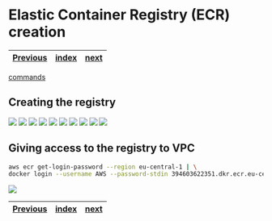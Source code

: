 # Elastic Container Registry (ECR) creation
| [Previous](../08-vpc-aws-cli-install/README.md) | [index](../README.md) | [next](../10-docker-image-creation/README.md) |
| :--- | :--: | ---: |

[commands](09-registry-cmd.txt)

## Creating the registry
<img src="09-registry-00.png"/>
<img src="09-registry-01.png"/>
<img src="09-registry-02.png"/>
<img src="09-registry-03.png"/>
<img src="09-registry-04.png"/>
<img src="09-registry-05.png"/>
<img src="09-registry-06.png"/>
<img src="09-registry-07.png"/>
<img src="09-registry-08.png"/>
<img src="09-registry-09.png"/>

## Giving access to the registry to VPC

```bash
aws ecr get-login-password --region eu-central-1 | \
docker login --username AWS --password-stdin 394603622351.dkr.ecr.eu-central-1.amazonaws.com
```

<img src="09-registry-10.png"/>

| [Previous](../08-vpc-aws-cli-install/README.md) | [index](../README.md) | [next](../10-docker-image-creation/README.md) |
| :--- | :--: | ---: |
